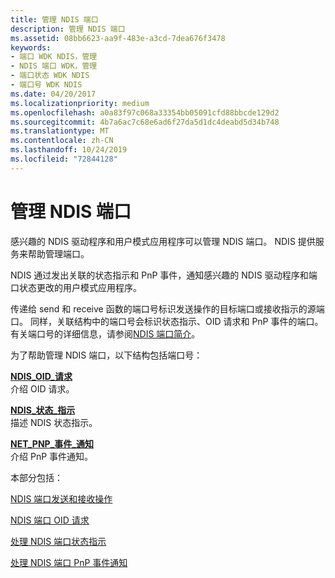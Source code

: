 ```yaml
---
title: 管理 NDIS 端口
description: 管理 NDIS 端口
ms.assetid: 08bb6623-aa9f-483e-a3cd-7dea676f3478
keywords:
- 端口 WDK NDIS，管理
- NDIS 端口 WDK，管理
- 端口状态 WDK NDIS
- 端口号 WDK NDIS
ms.date: 04/20/2017
ms.localizationpriority: medium
ms.openlocfilehash: a0a83f97c068a33354bb05091cfd88bbcde129d2
ms.sourcegitcommit: 4b7a6ac7c68e6ad6f27da5d1dc4deabd5d34b748
ms.translationtype: MT
ms.contentlocale: zh-CN
ms.lasthandoff: 10/24/2019
ms.locfileid: "72844128"
---
```

# <a name="managing-an-ndis-port"></a>管理 NDIS 端口





感兴趣的 NDIS 驱动程序和用户模式应用程序可以管理 NDIS 端口。 NDIS 提供服务来帮助管理端口。

NDIS 通过发出关联的状态指示和 PnP 事件，通知感兴趣的 NDIS 驱动程序和端口状态更改的用户模式应用程序。

传递给 send 和 receive 函数的端口号标识发送操作的目标端口或接收指示的源端口。 同样，关联结构中的端口号会标识状态指示、OID 请求和 PnP 事件的端口。 有关端口号的详细信息，请参阅[NDIS 端口简介](overview-of-ndis-ports.md)。

为了帮助管理 NDIS 端口，以下结构包括端口号：

<a href="" id="ndis-oid-request"></a>[**NDIS\_OID\_请求**](https://docs.microsoft.com/windows-hardware/drivers/ddi/ndis/ns-ndis-_ndis_oid_request)  
介绍 OID 请求。

<a href="" id="ndis-status-indication"></a>[**NDIS\_状态\_指示**](https://docs.microsoft.com/windows-hardware/drivers/ddi/ndis/ns-ndis-_ndis_status_indication)  
描述 NDIS 状态指示。

<a href="" id="net-pnp-event-notification"></a>[**NET\_PNP\_事件\_通知**](https://docs.microsoft.com/windows-hardware/drivers/ddi/ndis/ns-ndis-_net_pnp_event_notification)  
介绍 PnP 事件通知。

本部分包括：

[NDIS 端口发送和接收操作](ndis-port-send-and-receive-operations.md)

[NDIS 端口 OID 请求](ndis-port-oid-requests.md)

[处理 NDIS 端口状态指示](handling-ndis-ports-status-indications.md)

[处理 NDIS 端口 PnP 事件通知](handling-ndis-ports-pnp-event-notifications.md)

 

 





